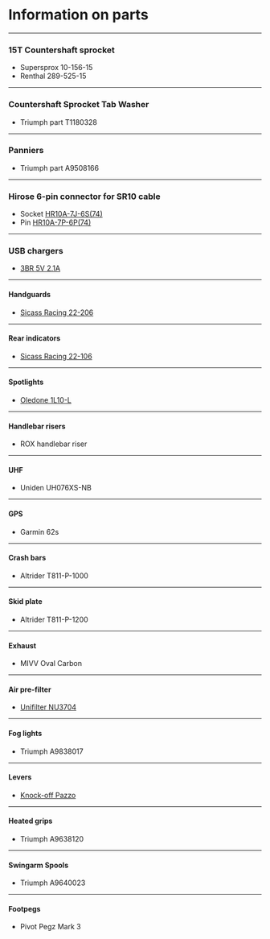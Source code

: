 # Information on parts

----

### 15T Countershaft sprocket
* Supersprox 10-156-15
* Renthal 289-525-15

----

### Countershaft Sprocket Tab Washer
* Triumph part T1180328

----

### Panniers
* Triumph part A9508166

----

### Hirose 6-pin connector for SR10 cable
* Socket [HR10A-7J-6S(74)](http://www.digikey.com.au/product-detail/en/HR10A-7J-6S%2874%29/HR1602-ND/1095460)
* Pin [HR10A-7P-6P(74)](http://www.digikey.com.au/product-detail/en/HR10A-7P-6P%2874%29/HR1587-ND/1095445)

----

### USB chargers
* [3BR 5V 2.1A](http://www.3brpowersports.com/products.php)

----

#### Handguards
* [Sicass Racing 22-206](http://sicassracing.com/store/products/turn_signals/led/sicass_black_turn_signal_hand_guard_deflectors)

----

#### Rear indicators
* [Sicass Racing 22-106](http://sicassracing.com/store/products/turn_signals/led/clear_lens_led_flex_mount)

----

#### Spotlights
* [Oledone 1L10-L](http://www.ebay.com.au/itm/251291488810?ssPageName=STRK:MEWAX:IT&_trksid=p3984.m1438.l2649)

----

#### Handlebar risers
* ROX handlebar riser

----

#### UHF
* Uniden UH076XS-NB

----

#### GPS
* Garmin 62s

----

#### Crash bars
* Altrider T811-P-1000

----

#### Skid plate
* Altrider T811-P-1200

----

#### Exhaust
* MIVV Oval Carbon

----

#### Air pre-filter
* [Unifilter NU3704](http://www.uniflow.com.au/contents/en-us/d57.html)

----

#### Fog lights
* Triumph A9838017

----

#### Levers
* [Knock-off Pazzo](http://www.ebay.com.au/itm/CNC-Brake-Clutch-Levers-Triumph-TIGER-1050-2007-2012-TIGER-800-XC-2011-2012-/270942394687)

----

#### Heated grips
* Triumph A9638120

----

#### Swingarm Spools
* Triumph A9640023

----

#### Footpegs
* Pivot Pegz Mark 3
